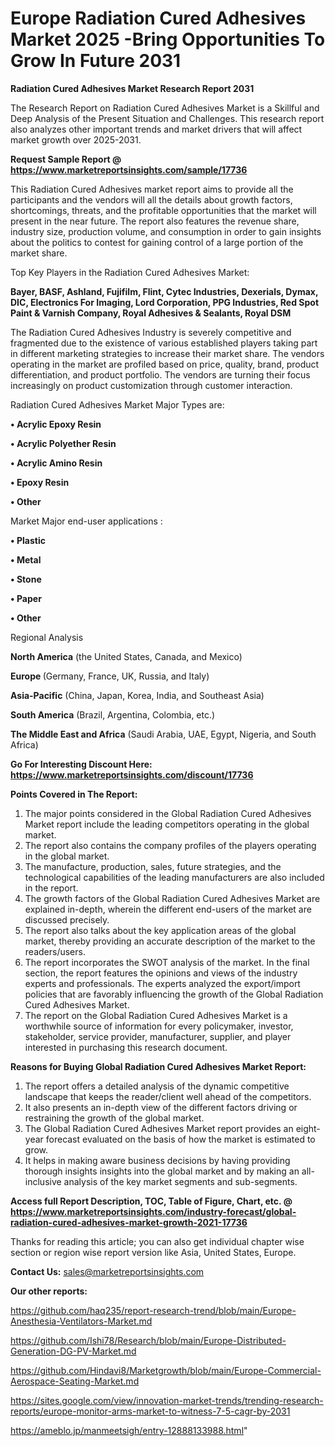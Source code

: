 # Europe Radiation Cured Adhesives Market 2025 -Bring Opportunities To Grow In Future 2031

<strong>Radiation Cured Adhesives Market Research Report 2031</strong>

The Research Report on Radiation Cured Adhesives Market is a Skillful and Deep Analysis of the Present Situation and Challenges. This research report also analyzes other important trends and market drivers that will affect market growth over 2025-2031.

<strong>Request Sample Report @ <a href=https://www.marketreportsinsights.com/sample/17736>https://www.marketreportsinsights.com/sample/17736</a></strong>

This Radiation Cured Adhesives market report aims to provide all the participants and the vendors will all the details about growth factors, shortcomings, threats, and the profitable opportunities that the market will present in the near future. The report also features the revenue share, industry size, production volume, and consumption in order to gain insights about the politics to contest for gaining control of a large portion of the market share.

Top Key Players in the Radiation Cured Adhesives Market:

<strong>Bayer, BASF, Ashland, Fujifilm, Flint, Cytec Industries, Dexerials, Dymax, DIC, Electronics For Imaging, Lord Corporation, PPG Industries, Red Spot Paint & Varnish Company, Royal Adhesives & Sealants, Royal DSM</strong>

The Radiation Cured Adhesives Industry is severely competitive and fragmented due to the existence of various established players taking part in different marketing strategies to increase their market share. The vendors operating in the market are profiled based on price, quality, brand, product differentiation, and product portfolio. The vendors are turning their focus increasingly on product customization through customer interaction.

Radiation Cured Adhesives Market Major Types are:

<strong>• Acrylic Epoxy Resin

• Acrylic Polyether Resin

• Acrylic Amino Resin

• Epoxy Resin

• Other</strong>

Market Major end-user applications :

<strong>• Plastic

• Metal

• Stone

• Paper

• Other</strong>

Regional Analysis

</u><strong><b>North America</b></strong> (the United States, Canada, and Mexico)

<strong><b>Europe </b></strong>(Germany, France, UK, Russia, and Italy)

<strong><b>Asia-Pacific</b></strong> (China, Japan, Korea, India, and Southeast Asia)

<strong><b>South America</b></strong> (Brazil, Argentina, Colombia, etc.)

<strong><b>The Middle East and Africa</b></strong> (Saudi Arabia, UAE, Egypt, Nigeria, and South Africa)

<strong>Go For Interesting Discount Here: <a href=https://www.marketreportsinsights.com/discount/17736>https://www.marketreportsinsights.com/discount/17736</a></strong>

<strong>Points Covered in The Report:</strong>
<ol>
  <li>The major points considered in the Global Radiation Cured Adhesives Market report include the leading competitors operating in the global market.</li>
  <li>The report also contains the company profiles of the players operating in the global market.</li>
  <li>The manufacture, production, sales, future strategies, and the technological capabilities of the leading manufacturers are also included in the report.</li>
  <li>The growth factors of the Global Radiation Cured Adhesives Market are explained in-depth, wherein the different end-users of the market are discussed precisely.</li>
  <li>The report also talks about the key application areas of the global market, thereby providing an accurate description of the market to the readers/users.</li>
  <li>The report incorporates the SWOT analysis of the market. In the final section, the report features the opinions and views of the industry experts and professionals. The experts analyzed the export/import policies that are favorably influencing the growth of the Global Radiation Cured Adhesives Market.</li>
  <li>The report on the Global Radiation Cured Adhesives Market is a worthwhile source of information for every policymaker, investor, stakeholder, service provider, manufacturer, supplier, and player interested in purchasing this research document.</li>
</ol>
<strong>Reasons for Buying Global Radiation Cured Adhesives Market Report:</strong>

<ol>
  <li>The report offers a detailed analysis of the dynamic competitive landscape that keeps the reader/client well ahead of the competitors.</li>
  <li>It also presents an in-depth view of the different factors driving or restraining the growth of the global market.</li>
  <li>The Global Radiation Cured Adhesives Market report provides an eight-year forecast evaluated on the basis of how the market is estimated to grow.</li>
  <li>It helps in making aware business decisions by having providing thorough insights insights into the global market and by making an all-inclusive analysis of the key market segments and sub-segments.</li>
</ol>
<strong>Access full Report Description, TOC, Table of Figure, Chart, etc. @ <a href=https://www.marketreportsinsights.com/industry-forecast/global-radiation-cured-adhesives-market-growth-2021-17736>https://www.marketreportsinsights.com/industry-forecast/global-radiation-cured-adhesives-market-growth-2021-17736</a></strong>


Thanks for reading this article; you can also get individual chapter wise section or region wise report version like Asia, United States, Europe.

<strong>Contact Us:</strong>
sales@marketreportsinsights.com

<strong>Our other reports:</strong>

<a href=https://github.com/haq235/report-research-trend/blob/main/Europe-Anesthesia-Ventilators-Market.md>https://github.com/haq235/report-research-trend/blob/main/Europe-Anesthesia-Ventilators-Market.md</a>

<a href=https://github.com/Ishi78/Research/blob/main/Europe-Distributed-Generation-DG-PV-Market.md>https://github.com/Ishi78/Research/blob/main/Europe-Distributed-Generation-DG-PV-Market.md</a>

<a href=https://github.com/Hindavi8/Marketgrowth/blob/main/Europe-Commercial-Aerospace-Seating-Market.md>https://github.com/Hindavi8/Marketgrowth/blob/main/Europe-Commercial-Aerospace-Seating-Market.md</a>

<a href=https://sites.google.com/view/innovation-market-trends/trending-research-reports/europe-monitor-arms-market-to-witness-7-5-cagr-by-2031>https://sites.google.com/view/innovation-market-trends/trending-research-reports/europe-monitor-arms-market-to-witness-7-5-cagr-by-2031</a>

<a href=https://ameblo.jp/manmeetsigh/entry-12888133988.html>https://ameblo.jp/manmeetsigh/entry-12888133988.html</a>"
